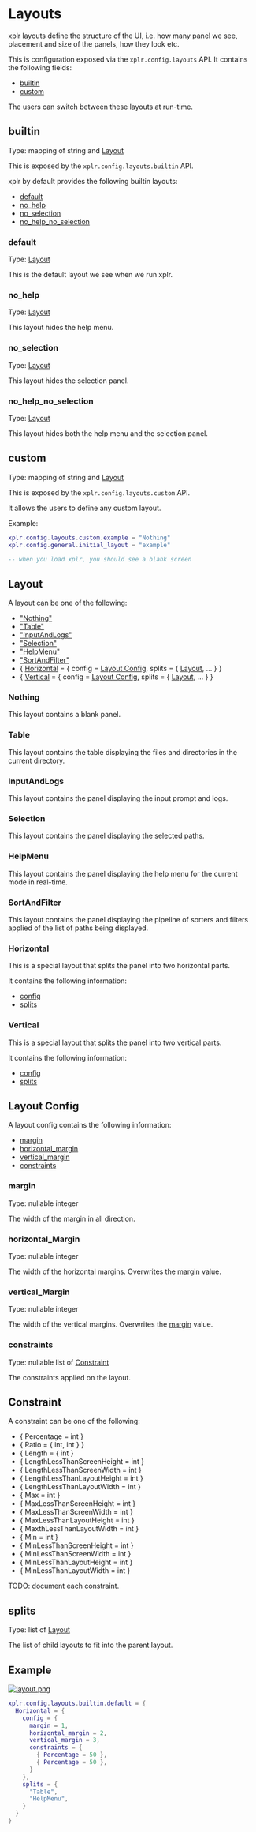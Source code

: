 Layouts
=======

xplr layouts define the structure of the UI, i.e. how many panel we see,
placement and size of the panels, how they look etc.

This is configuration exposed via the `xplr.config.layouts` API. It contains
the following fields:

- [builtin][1]
- [custom][2]

The users can switch between these layouts at run-time.


builtin
-------

Type: mapping of string and [Layout][3]

This is exposed by the `xplr.config.layouts.builtin` API.

xplr by default provides the following builtin layouts:

- [default][4]
- [no_help][5]
- [no_selection][6]
- [no_help_no_selection][7]

### default

Type: [Layout][3]

This is the default layout we see when we run xplr.

### no_help

Type: [Layout][3]

This layout hides the help menu.

### no_selection

Type: [Layout][3]

This layout hides the selection panel.

### no_help_no_selection

Type: [Layout][3]

This layout hides both the help menu and the selection panel.


custom
------

Type: mapping of string and [Layout][3]

This is exposed by the `xplr.config.layouts.custom` API.

It allows the users to define any custom layout.

Example:

```lua
xplr.config.layouts.custom.example = "Nothing"
xplr.config.general.initial_layout = "example"

-- when you load xplr, you should see a blank screen
```

Layout
------

A layout can be one of the following:

- ["Nothing"][8]
- ["Table"][9]
- ["InputAndLogs"][10]
- ["Selection"][11]
- ["HelpMenu"][12]
- ["SortAndFilter"][13]
- { [Horizontal][14] = { config = [Layout Config][15], splits = { [Layout][3], ... } }
- { [Vertical][16] = { config = [Layout Config][15], splits = { [Layout][3], ... } }

### Nothing

This layout contains a blank panel.

### Table

This layout contains the table displaying the files and directories in the
current directory.

### InputAndLogs

This layout contains the panel displaying the input prompt and logs.

### Selection

This layout contains the panel displaying the selected paths.

### HelpMenu

This layout contains the panel displaying the help menu for the current mode in
real-time.

### SortAndFilter

This layout contains the panel displaying the pipeline of sorters and filters
applied of the list of paths being displayed.

### Horizontal

This is a special layout that splits the panel into two horizontal parts.

It contains the following information:

- [config][15]
- [splits][17]

### Vertical

This is a special layout that splits the panel into two vertical parts.

It contains the following information:

- [config][15]
- [splits][17]


Layout Config
-------------

A layout config contains the following information:

- [margin][18]
- [horizontal_margin][19]
- [vertical_margin][20]
- [constraints][21]

### margin

Type: nullable integer

The width of the margin in all direction.

### horizontal_Margin

Type: nullable integer

The width of the horizontal margins. Overwrites the [margin][18] value.

### vertical_Margin

Type: nullable integer

The width of the vertical margins. Overwrites the [margin][18] value.

### constraints

Type: nullable list of [Constraint][22]

The constraints applied on the layout.


Constraint
----------

A constraint can be one of the following:

- { Percentage = int }
- { Ratio = { int, int } }
- { Length = { int }
- { LengthLessThanScreenHeight = int }
- { LengthLessThanScreenWidth = int }
- { LengthLessThanLayoutHeight = int }
- { LengthLessThanLayoutWidth = int }
- { Max = int }
- { MaxLessThanScreenHeight = int }
- { MaxLessThanScreenWidth = int }
- { MaxLessThanLayoutHeight = int }
- { MaxthLessThanLayoutWidth = int }
- { Min = int }
- { MinLessThanScreenHeight = int }
- { MinLessThanScreenWidth = int }
- { MinLessThanLayoutHeight = int }
- { MinLessThanLayoutWidth = int }

TODO: document each constraint.


splits
------

Type: list of [Layout][3]

The list of child layouts to fit into the parent layout.


Example
-------

[![layout.png][23]][24]

```lua
xplr.config.layouts.builtin.default = {
  Horizontal = {
    config = {
      margin = 1,
      horizontal_margin = 2,
      vertical_margin = 3,
      constraints = {
        { Percentage = 50 },
        { Percentage = 50 },
      }
    },
    splits = {
      "Table",
      "HelpMenu",
    }
  }
}
```


[1]:#builtin
[2]:#custom
[3]:#layout
[4]:#default
[5]:#no_help
[6]:#no_selection
[7]:#no_help_no_selection
[8]:#nothing
[9]:#table
[10]:#inputandlogs
[11]:#selection
[12]:#helpmenu
[13]:#sortandfilter
[14]:#horizontal
[15]:#layout-config
[16]:#vertical
[17]:#splits
[18]:#margin
[19]:#horizontal_margin
[20]:#vertical_margin
[21]:#constraints
[22]:#constraint
[23]:https://s6.gifyu.com/images/layout.png
[24]:https://gifyu.com/image/1X38